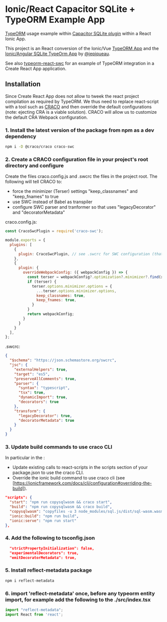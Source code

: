 # Ionic/React Capacitor SQLite + TypeORM Example App

[TypeORM](https://typeorm.io/) usage example within [Capacitor SQLite plugin](https://github.com/capacitor-community/sqlite) within a React Ionic App.

This project is an React conversion of the Ionic/Vue [TypeORM App](https://github.com/jepiqueau/vue-typeorm-app) and the [Ionic/Angular SQLite TypeOrm App](https://github.com/jepiqueau/ionic-sqlite-typeorm-app) by [@jepiqueau](https://github.com/jepiqueau).

See also [typeorm-react-swc](https://github.com/ItayGarin/typeorm-react-swc) for an example of TypeORM integration in a Create React App application.

## Installation

Since Create React App does not allow to tweek the react project compilation as required by TypeORM.
We thus need to replace react-script with a tool such as [CRACO](https://craco.js.org/) and then override the default configurations (note: ejecting CRA is a viable solution).
CRACO will allow us to customize the default CRA Webpack configuration.

### 1. Install the latest version of the package from npm as a dev dependency

```bash
npm i -D @craco/craco craco-swc
```

### 2. Create a CRACO configuration file in your project's root directory and configure

Create the files craco.config.js and .swcrc the files in the project root.
The following will tell CRACO to:

- force the minimizer (Terser) settings "keep_classnames" and "keep_fnames" to true
- use SWC instead of Babel as transpiler
- configure SWC parser and tranformer so that uses "legacyDecorator" and "decoratorMetadata"

craco.config.js:

```js
const CracoSwcPlugin = require('craco-swc');

module.exports = {
  plugins: [
    {
      plugin: CracoSwcPlugin, // see .swcrc for SWC configuration (that will replace Babel)
    }, 
    {
      plugin: {
        overrideWebpackConfig: ({ webpackConfig }) => {          
          const terser = webpackConfig?.optimization?.minimizer?.find(x => x.options.minimizer);
          if (terser) {
            terser.options.minimizer.options = {
              ...terser.options.minimizer.options,
              keep_classnames: true,
              keep_fnames: true,
            }
          }
          return webpackConfig;
        }
      }
    }
  ],
};
```

.swcrc:

```json
{
  "$schema": "https://json.schemastore.org/swcrc",
  "jsc": {
    "externalHelpers": true,
    "target": "es5",
    "preserveAllComments": true,
    "parser": {
      "syntax": "typescript",
      "tsx": true,
      "dynamicImport": true,
      "decorators": true
    },
    "transform": {
      "legacyDecorator": true,
      "decoratorMetadata": true
    }
  }
}
```

### 3. Update build commands to use craco CLI

In particular in the :

- Update existing calls to react-scripts in the scripts section of your package.json to use the craco CLI.
- Override the ionic build​ command to use craco cli (see [https://ionicframework.com/docs/cli/configuration#overriding-the-build]).

```json
"scripts": {
  "start": "npm run copysqlwasm && craco start",
  "build": "npm run copysqlwasm && craco build",  
  "copysqlwasm": "copyfiles -u 3 node_modules/sql.js/dist/sql-wasm.wasm public/assets",
  "ionic:build": "npm run build",
  "ionic:serve": "npm run start"
},
```

### 4. Add the following to tsconfig.json

```json
  "strictPropertyInitialization": false,
  "experimentalDecorators": true,
  "emitDecoratorMetadata": true,
```

### 5. Install reflect-metadata package

```bash
npm i reflect-metadata
```

### 6. import 'reflect-metadata' once, before any typeorm entity import, for example add the following to the ./src/index.tsx

```ts
import "reflect-metadata";
import React from 'react';  
```